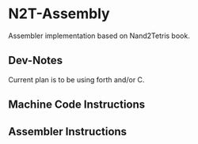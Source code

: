 # N2T-Assembly
Assembler implementation based on Nand2Tetris book.

## Dev-Notes

Current plan is to be using forth and/or C.

## Machine Code Instructions



## Assembler Instructions

